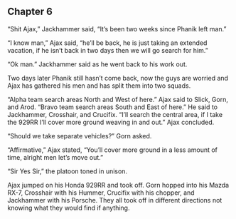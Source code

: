 ## Chapter 6
“Shit Ajax,” Jackhammer said, “It’s been two weeks since Phanik left man.”

“I know man,” Ajax said, “he’ll be back, he is just taking an extended vacation, if he isn’t back in two days then we will go search for him.”

“Ok man.” Jackhammer said as he went back to his work out.

Two days later Phanik still hasn’t come back, now the guys are worried and Ajax has gathered his men and has split them into two squads.

“Alpha team search areas North and West of here.” Ajax said to Slick, Gorn, and Arod. “Bravo team search areas South and East of here.” He said to Jackhammer, Crosshair, and Crucifix. “I’ll search the central area, if I take the 929RR I’ll cover more ground weaving in and out.” Ajax concluded.

“Should we take separate vehicles?” Gorn asked.

“Affirmative,” Ajax stated, “You’ll cover more ground in a less amount of time, alright men let’s move out.”

“Sir Yes Sir,” the platoon toned in unison.

Ajax jumped on his Honda 929RR and took off. Gorn hopped into his Mazda RX-7, Crosshair with his Hummer, Crucifix with his chopper, and Jackhammer with his Porsche. They all took off in different directions not knowing what they would find if anything.
